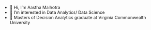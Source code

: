 - 👋 Hi, I’m Aastha Malhotra
- 👀 I’m interested in Data Analytics/ Data Science
- 🌱 Masters of Decision Analytics graduate at Virginia Commonwealth University

<!---
aastha11m/aastha11m is a ✨ special ✨ repository because its `README.md` (this file) appears on your GitHub profile.
You can click the Preview link to take a look at your changes.
--->
